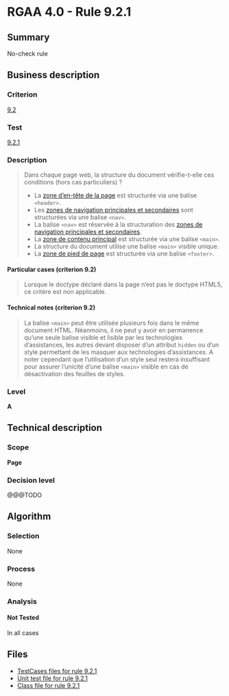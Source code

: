 # RGAA 4.0 - Rule 9.2.1

## Summary

No-check rule

## Business description

### Criterion

[9.2](https://www.numerique.gouv.fr/publications/rgaa-accessibilite/methode/criteres/#crit-9-2)

### Test

[9.2.1](https://www.numerique.gouv.fr/publications/rgaa-accessibilite/methode/criteres/#test-9-2-1)

### Description

> Dans chaque page web, la structure du document vérifie-t-elle ces conditions (hors cas particuliers) ?
> 
> * La [zone d’en-tête de la page](https://www.numerique.gouv.fr/publications/rgaa-accessibilite/methode/glossaire/#zone-d-en-tete) est structurée via une balise `<header>`.
> * Les [zones de navigation principales et secondaires](https://www.numerique.gouv.fr/publications/rgaa-accessibilite/methode/glossaire/#menu-et-barre-de-navigation) sont structurées via une balise `<nav>`.
> * La balise `<nav>` est réservée à la structuration des [zones de navigation principales et secondaires](https://www.numerique.gouv.fr/publications/rgaa-accessibilite/methode/glossaire/#menu-et-barre-de-navigation).
> * La [zone de contenu principal](https://www.numerique.gouv.fr/publications/rgaa-accessibilite/methode/glossaire/#zone-de-contenu-principal) est structurée via une balise `<main>`.
> * La structure du document utilise une balise `<main>` visible unique.
> * La [zone de pied de page](https://www.numerique.gouv.fr/publications/rgaa-accessibilite/methode/glossaire/#zone-de-pied-de-page) est structurée via une balise `<footer>`.

#### Particular cases (criterion 9.2)

> Lorsque le doctype déclaré dans la page n’est pas le doctype HTML5, ce critère est non applicable.

#### Technical notes (criterion 9.2)

> La balise `<main>` peut être utilisée plusieurs fois dans le même document HTML. Néanmoins, il ne peut y avoir en permanence qu’une seule balise visible et lisible par les technologies d’assistances, les autres devant disposer d’un attribut `hidden` ou d’un style permettant de les masquer aux technologies d’assistances. A noter cependant que l’utilisation d’un style seul restera insuffisant pour assurer l’unicité d’une balise `<main>` visible en cas de désactivation des feuilles de styles.

### Level

**A**


## Technical description

### Scope

**Page**

### Decision level

@@@TODO


## Algorithm

### Selection

None

### Process

None

### Analysis

#### Not Tested

In all cases


## Files

- [TestCases files for rule 9.2.1](https://gitlab.com/asqatasun/Asqatasun/-/tree/v5/rules/rules-rgaa4.0/src/test/resources/testcases/rgaa40/Rgaa40Rule090201/)
- [Unit test file for rule 9.2.1](https://gitlab.com/asqatasun/Asqatasun/-/blob/v5/rules/rules-rgaa4.0/src/test/java/org/asqatasun/rules/rgaa40/Rgaa40Rule090201Test.java)
- [Class file for rule 9.2.1](https://gitlab.com/asqatasun/Asqatasun/-/blob/v5/rules/rules-rgaa4.0/src/main/java/org/asqatasun/rules/rgaa40/Rgaa40Rule090201.java)


